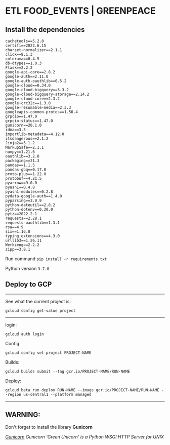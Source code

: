 # ETL FOOD_EVENTS | GREENPEACE

## Install the dependencies

```
cachetools==5.2.0
certifi==2022.6.15
charset-normalizer==2.1.1
click==8.1.3
colorama==0.4.5
db-dtypes==1.0.3
Flask==2.2.2
google-api-core==2.8.2
google-auth==2.11.0
google-auth-oauthlib==0.5.2
google-cloud==0.34.0
google-cloud-bigquery==3.3.2
google-cloud-bigquery-storage==2.14.2
google-cloud-core==2.3.2
google-crc32c==1.3.0
google-resumable-media==2.3.3
googleapis-common-protos==1.56.4
grpcio==1.47.0
grpcio-status==1.47.0
gunicorn==20.1.0
idna==3.3
importlib-metadata==4.12.0
itsdangerous==2.1.2
Jinja2==3.1.2
MarkupSafe==2.1.1
numpy==1.21.6
oauthlib==3.2.0
packaging==21.3
pandas==1.1.5
pandas-gbq==0.17.8
proto-plus==1.22.0
protobuf==4.21.5
pyarrow==9.0.0
pyasn1==0.4.8
pyasn1-modules==0.2.8
pydata-google-auth==1.4.0
pyparsing==3.0.9
python-dateutil==2.8.2
python-dotenv==0.20.0
pytz==2022.2.1
requests==2.28.1
requests-oauthlib==1.3.1
rsa==4.9
six==1.16.0
typing_extensions==4.3.0
urllib3==1.26.11
Werkzeug==2.2.2
zipp==3.8.1
```

Run command `pip install -r requirements.txt`

Python version `3.7.0`

## Deploy to GCP

___________

See what the current project is:

`gcloud config get-value project` 

___________

login:

`gcloud auth login`

Config:

`gcloud config set project PROJECT-NAME`

Builds:

`gcloud builds submit --tag gcr.io/PROJECT-NAME/RUN-NAME`

Deploy:

`gcloud beta run deploy RUN-NAME --image gcr.io/PROJECT-NAME/RUN-NAME --region us-central1 --platform managed`



___________



## WARNING:

Don't forget to install the library **Gunicorn**

*[Gunicorn](https://pypi.org/project/gunicorn/) Gunicorn ‘Green Unicorn’ is a Python WSGI HTTP Server for UNIX*
